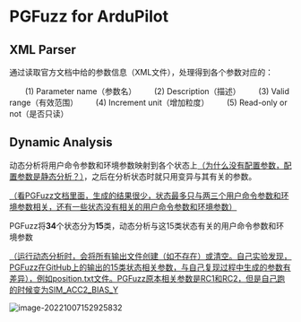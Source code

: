 # PGFuzz for ArduPilot

## XML Parser

通过读取官方文档中给的参数信息（XML文件），处理得到各个参数对应的：

  (1) Parameter name（参数名）
  (2) Description（描述）
  (3) Valid range（有效范围）
  (4) Increment unit（增加粒度）
  (5) Read-only or not（是否只读）

## Dynamic Analysis

动态分析将用户命令参数和环境参数映射到各个状态上<u>（为什么没有配置参数，配置参数是静态分析？）</u>，之后在分析状态时就只用变异与其有关的参数。

<u>（看PGFuzz文档里面，生成的结果很少，状态最多只与两三个用户命令参数和环境参数相关，还有一些状态没有相关的用户命令参数和环境参数）</u>

PGFuzz将**34**个状态分为**15**类，动态分析与这15类状态有关的用户命令参数和环境参数

<u>（运行动态分析时，会将所有输出文件创建（如不存在）或清空。自己实验发现，PGFuzz在GitHub上的输出的15类状态相关参数，与自己复现过程中生成的参数有差异），例如position.txt文件。PGFuzz原本相关参数是RC1和RC2，但是自己跑的时候变为SIM_ACC2_BIAS_Y</u>

![image-20221007152925832](C:\Users\Roscky\PycharmProjects\PGFuzz\ArduPilot\md_image\image-20221007152925832.png)


